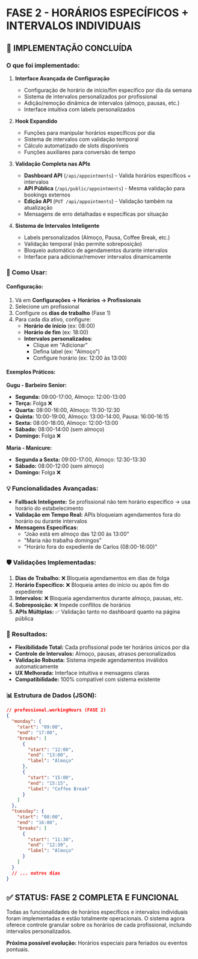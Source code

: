 # FASE 2 - HORÁRIOS ESPECÍFICOS + INTERVALOS INDIVIDUAIS

## 🚀 **IMPLEMENTAÇÃO CONCLUÍDA**

### **O que foi implementado:**

1. **Interface Avançada de Configuração**
   - Configuração de horário de início/fim específico por dia da semana
   - Sistema de intervalos personalizados por profissional
   - Adição/remoção dinâmica de intervalos (almoço, pausas, etc.)
   - Interface intuitiva com labels personalizados

2. **Hook Expandido** 
   - Funções para manipular horários específicos por dia
   - Sistema de intervalos com validação temporal
   - Cálculo automatizado de slots disponíveis
   - Funções auxiliares para conversão de tempo

3. **Validação Completa nas APIs**
   - **Dashboard API** (`/api/appointments`) - Valida horários específicos + intervalos
   - **API Pública** (`/api/public/appointments`) - Mesma validação para bookings externos
   - **Edição API** (`PUT /api/appointments`) - Validação também na atualização
   - Mensagens de erro detalhadas e específicas por situação

4. **Sistema de Intervalos Inteligente**
   - Labels personalizados (Almoço, Pausa, Coffee Break, etc.)
   - Validação temporal (não permite sobreposição)
   - Bloqueio automático de agendamentos durante intervalos
   - Interface para adicionar/remover intervalos dinamicamente

### **🔧 Como Usar:**

#### **Configuração:**
1. Vá em **Configurações → Horários → Profissionais**
2. Selecione um profissional
3. Configure os **dias de trabalho** (Fase 1)
4. Para cada dia ativo, configure:
   - **Horário de início** (ex: 08:00)
   - **Horário de fim** (ex: 18:00)
   - **Intervalos personalizados**:
     - Clique em "Adicionar" 
     - Defina label (ex: "Almoço")
     - Configure horário (ex: 12:00 às 13:00)

#### **Exemplos Práticos:**

**Gugu - Barbeiro Senior:**
- **Segunda:** 09:00-17:00, Almoço: 12:00-13:00
- **Terça:** Folga ❌
- **Quarta:** 08:00-16:00, Almoço: 11:30-12:30  
- **Quinta:** 10:00-19:00, Almoço: 13:00-14:00, Pausa: 16:00-16:15
- **Sexta:** 08:00-18:00, Almoço: 12:00-13:00
- **Sábado:** 08:00-14:00 (sem almoço)
- **Domingo:** Folga ❌

**Maria - Manicure:**
- **Segunda a Sexta:** 09:00-17:00, Almoço: 12:30-13:30
- **Sábado:** 08:00-12:00 (sem almoço)
- **Domingo:** Folga ❌

### **💡 Funcionalidades Avançadas:**

- **Fallback Inteligente:** Se profissional não tem horário específico → usa horário do estabelecimento
- **Validação em Tempo Real:** APIs bloqueiam agendamentos fora do horário ou durante intervalos
- **Mensagens Específicas:** 
  - "João está em almoço das 12:00 às 13:00"
  - "Maria não trabalha domingos" 
  - "Horário fora do expediente de Carlos (08:00-16:00)"

### **🛡️ Validações Implementadas:**

1. **Dias de Trabalho:** ❌ Bloqueia agendamentos em dias de folga
2. **Horário Específico:** ❌ Bloqueia antes do início ou após fim do expediente
3. **Intervalos:** ❌ Bloqueia agendamentos durante almoço, pausas, etc.
4. **Sobreposição:** ❌ Impede conflitos de horários
5. **APIs Múltiplas:** ✅ Validação tanto no dashboard quanto na página pública

### **🎯 Resultados:**

- **Flexibilidade Total:** Cada profissional pode ter horários únicos por dia
- **Controle de Intervalos:** Almoço, pausas, atrasos personalizados  
- **Validação Robusta:** Sistema impede agendamentos inválidos automaticamente
- **UX Melhorada:** Interface intuitiva e mensagens claras
- **Compatibilidade:** 100% compatível com sistema existente

### **📊 Estrutura de Dados (JSON):**

```json
// professional.workingHours (FASE 2)
{
  "monday": {
    "start": "09:00",
    "end": "17:00", 
    "breaks": [
      {
        "start": "12:00",
        "end": "13:00",
        "label": "Almoço"
      },
      {
        "start": "15:00", 
        "end": "15:15",
        "label": "Coffee Break"
      }
    ]
  },
  "tuesday": {
    "start": "08:00",
    "end": "16:00",
    "breaks": [
      {
        "start": "11:30",
        "end": "12:30", 
        "label": "Almoço"
      }
    ]
  }
  // ... outros dias
}
```

## ✅ **STATUS: FASE 2 COMPLETA E FUNCIONAL**

Todas as funcionalidades de horários específicos e intervalos individuais foram implementadas e estão totalmente operacionais. O sistema agora oferece controle granular sobre os horários de cada profissional, incluindo intervalos personalizados.

**Próxima possível evolução:** Horários especiais para feriados ou eventos pontuais.
